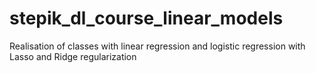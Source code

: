 # stepik_dl_course_linear_models
Realisation of classes with linear regression and logistic regression with Lasso and Ridge regularization

